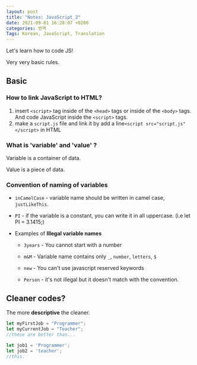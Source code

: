 ```yaml
---
layout: post
title: "Notes: JavaScript_2"
date: 2021-09-01 16:28:07 +0200
categories: 번역
Tags: Korean, JavaScript, Translation
---
```




Let's learn how to code JS! 

Very very basic rules.





## Basic

### How to link JavaScript to HTML?

1. insert `<script>` tag inside of the `<head>` tags or inside of the `<body>` tags. And code JavaScript inside the `<script>` tags.
2. make a `script.js` file and link it by add a line`<script src="script.js"</script>` in HTML



### What is 'variable' and 'value' ?

Variable is a container of data.

Value is a piece of data.



### Convention of naming of variables

+ `inCamelCase` - variable name should be written in camel case, `justLikeThis`.

+ `PI` - if the variable is a constant, you can write it in all uppercase. (i.e let PI = 3.1415;)

+ Examples of **Illegal variable names**

  - `3years` - You cannot start with a number

  - `m&M` - Variable name contains only `_`, `number`, `letters`, `$`

  - `new` - You can't use javascript reserved keywords

  - `Person` - it's not illegal but it doesn't match with the convention.

    

## Cleaner codes?

The more **descriptive** the cleaner.

```js
let myFirstJob = "Programmer";
let myCurrentJob = "Teacher";
//these are better than...

let job1 = 'Programmer';
let job2 = 'teacher';
//this.
```



